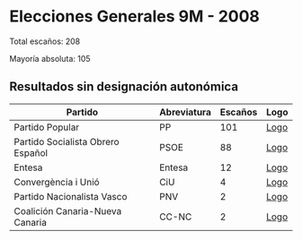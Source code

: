 # Elecciones Generales 9M - 2008

Total escaños: 208

Mayoría absoluta: 105

## Resultados sin designación autonómica

| Partido | Abreviatura | Escaños | Logo |
| - | - | - | - |
| Partido Popular | PP | 101 | [Logo](https://github.com/playzzz/Pactos/blob/master/Logos/PP.jpg?raw=true)
| Partido Socialista Obrero Español | PSOE | 88 | [Logo](https://github.com/playzzz/Pactos/blob/master/Logos/PSOE.jpg?raw=true)
| Entesa | Entesa | 12 | [Logo](https://github.com/playzzz/Pactos/blob/master/Logos/Entesa.jpg?raw=true)
| Convergència i Unió | CiU | 4 | [Logo](https://github.com/playzzz/Pactos/blob/master/Logos/CIU.jpg?raw=true)
| Partido Nacionalista Vasco | PNV | 2 | [Logo](https://github.com/playzzz/Pactos/blob/master/Logos/PNV.jpg?raw=true)
| Coalición Canaria-Nueva Canaria | CC-NC | 2 | [Logo](https://github.com/playzzz/Pactos/blob/master/Logos/CC-NC.jpg?raw=true)
